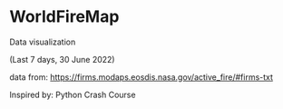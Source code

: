 # WorldFireMap
Data visualization

(Last 7 days, 30 June 2022)

data from: https://firms.modaps.eosdis.nasa.gov/active_fire/#firms-txt

Inspired by: Python Crash Course
